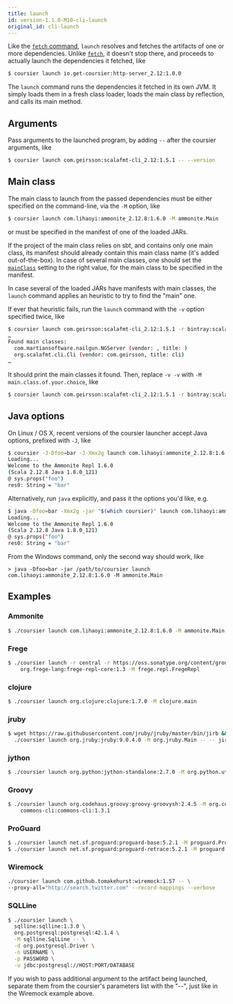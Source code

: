 ```yaml
---
title: launch
id: version-1.1.0-M10-cli-launch
original_id: cli-launch
---
```


Like the [`fetch` command](cli-fetch.md), `launch` resolves and fetches the
artifacts of one or more dependencies. Unlike [`fetch`](cli-fetch.md), it
doesn't stop there, and proceeds to actually launch the dependencies it
fetched, like

```bash
$ coursier launch io.get-coursier:http-server_2.12:1.0.0
```

The `launch` command runs the dependencies it fetched in its own JVM. It simply
loads them in a fresh class loader, loads the main class by reflection, and
calls its main method.

## Arguments

Pass arguments to the launched program, by adding `--` after the coursier
arguments, like

```bash
$ coursier launch com.geirsson:scalafmt-cli_2.12:1.5.1 -- --version
```

## Main class

The main class to launch from the passed dependencies must be either specified
on the command-line, via the `-M` option, like

```bash
$ coursier launch com.lihaoyi:ammonite_2.12.8:1.6.0 -M ammonite.Main
```

or must be specified in the manifest of one of the loaded JARs.

If the project of the main class relies on sbt, and contains only one main
class, its manifest should already contain this main class name (it's added
out-of-the-box). In case of several main classes, one should set the
[`mainClass`](https://github.com/sbt/sbt/blob/v1.2.8/main/src/main/scala/sbt/Keys.scala#L265)
setting to the right value, for the main class to be specified in the manifest.

In case several of the loaded JARs have manifests with main classes, the
`launch` command applies an heuristic to try to find the "main" one.

If ever that heuristic fails, run the `launch` command with the `-v` option
specified twice, like

```bash
$ coursier launch com.geirsson:scalafmt-cli_2.12:1.5.1 -r bintray:scalameta/maven -v -v -- --version
…
Found main classes:
  com.martiansoftware.nailgun.NGServer (vendor: , title: )
  org.scalafmt.cli.Cli (vendor: com.geirsson, title: cli)
…
```

It should print the main classes it found. Then, replace `-v -v` with
`-M main.class.of.your.choice`, like

```bash
$ coursier launch com.geirsson:scalafmt-cli_2.12:1.5.1 -r bintray:scalameta/maven -M org.scalafmt.cli.Cli -- --version
```

## Java options

On Linux / OS X, recent versions of the coursier launcher accept Java options,
prefixed with `-J`, like

```bash
$ coursier -J-Dfoo=bar -J-Xmx2g launch com.lihaoyi:ammonite_2.12.8:1.6.0 -M ammonite.Main
Loading...
Welcome to the Ammonite Repl 1.6.0
(Scala 2.12.8 Java 1.8.0_121)
@ sys.props("foo")
res0: String = "bar"
```

Alternatively, run `java` explicitly, and pass it the options you'd like, e.g.

```bash
$ java -Dfoo=bar -Xmx2g -jar "$(which coursier)" launch com.lihaoyi:ammonite_2.12.8:1.6.0 -M ammonite.Main
Loading...
Welcome to the Ammonite Repl 1.6.0
(Scala 2.12.8 Java 1.8.0_121)
@ sys.props("foo")
res0: String = "bar"
```

From the Windows command, only the second way should work, like

```
> java -Dfoo=bar -jar /path/to/coursier launch com.lihaoyi:ammonite_2.12.8:1.6.0 -M ammonite.Main
```

## Examples

### Ammonite

```bash
$ ./coursier launch com.lihaoyi:ammonite_2.12.8:1.6.0 -M ammonite.Main
```

### Frege

```bash
$ ./coursier launch -r central -r https://oss.sonatype.org/content/groups/public \
    org.frege-lang:frege-repl-core:1.3 -M frege.repl.FregeRepl
```

### clojure

```bash
$ ./coursier launch org.clojure:clojure:1.7.0 -M clojure.main
```

### jruby

```bash
$ wget https://raw.githubusercontent.com/jruby/jruby/master/bin/jirb && \
  ./coursier launch org.jruby:jruby:9.0.4.0 -M org.jruby.Main -- -- jirb
```

### jython

```bash
$ ./coursier launch org.python:jython-standalone:2.7.0 -M org.python.util.jython
```

### Groovy

```bash
$ ./coursier launch org.codehaus.groovy:groovy-groovysh:2.4.5 -M org.codehaus.groovy.tools.shell.Main \
    commons-cli:commons-cli:1.3.1
```

### ProGuard

```bash
$ ./coursier launch net.sf.proguard:proguard-base:5.2.1 -M proguard.ProGuard
$ ./coursier launch net.sf.proguard:proguard-retrace:5.2.1 -M proguard.retrace.ReTrace
```

### Wiremock

```bash
./coursier launch com.github.tomakehurst:wiremock:1.57 -- \
--proxy-all="http://search.twitter.com" --record-mappings --verbose
```

### SQLLine

```bash
$ ./coursier launch \
  sqlline:sqlline:1.3.0 \
  org.postgresql:postgresql:42.1.4 \
  -M sqlline.SqlLine -- \
  -d org.postgresql.Driver \
  -n USERNAME \
  -p PASSWORD \
  -u jdbc:postgresql://HOST:PORT/DATABASE
```


If you wish to pass additional argument to the artifact being launched, separate them from the coursier's parameters list with the "--", just like in the Wiremock example above.

